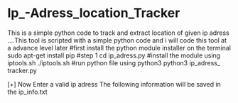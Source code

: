 # Ip_-Adress_location_Tracker
This is a simple python code to track and extract location  of given ip adress ....This tool is scripted with a simple python code and i will code this tool at a advance level later 
#first install the python module installer on the terminal
sudo apt-get install pip
#step 1
cd ip_adress.py
#install the module using iptools.sh
./iptools.sh
#run python file using python3 
python3 ip_adress_ tracker.py

[+] Now Enter a valid ip adress
The following information will be saved in the ip_info.txt

